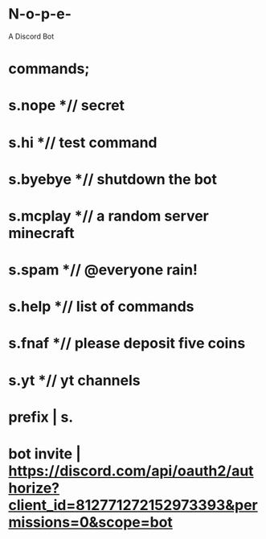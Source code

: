 # N-o-p-e-
A Discord Bot

# commands;

# s.nope *// secret

# s.hi *// test command

# s.byebye *// shutdown the bot
      
# s.mcplay *// a random server minecraft

# s.spam *// @everyone rain!

# s.help *// list of commands

# s.fnaf *// please deposit five coins

# s.yt *// yt channels

# prefix | s.

# bot invite | https://discord.com/api/oauth2/authorize?client_id=812771272152973393&permissions=0&scope=bot
